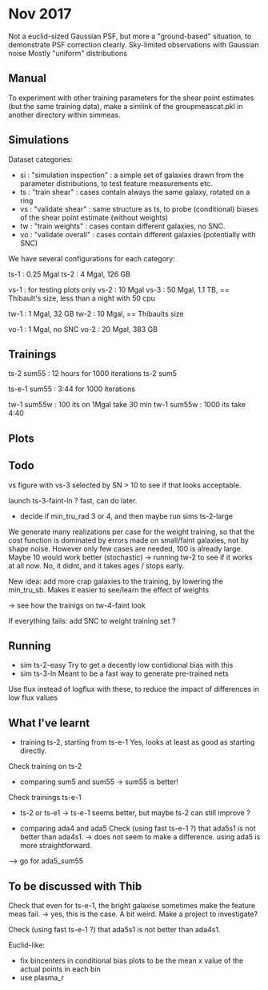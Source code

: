 Nov 2017
========

Not a euclid-sized Gaussian PSF, but more a "ground-based" situation, to demonstrate PSF correction clearly.
Sky-limited observations with Gaussian noise
Mostly "uniform" distributions


Manual
------


To experiment with other training parameters for the shear point estimates (but the same training data), make a simlink of the groupmeascat.pkl in another directory within simmeas.




Simulations
-----------

Dataset categories:

  * si : "simulation inspection" : a simple set of galaxies drawn from the parameter distributions, to test feature measurements etc.
  * ts : "train shear" : cases contain always the same galaxy, rotated on a ring
  * vs : "validate shear" : same structure as ts, to probe (conditional) biases of the shear point estimate (without weights)
  * tw : "train weights" : cases contain different galaxies, no SNC.
  * vo : "validate overall" : cases contain different galaxies (potentially with SNC) 


We have several configurations for each category:


ts-1 : 0.25 Mgal
ts-2 : 4 Mgal, 126 GB

vs-1 : for testing plots only
vs-2 : 10 Mgal
vs-3 : 50 Mgal, 1.1 TB, == Thibault's size, less than a night with 50 cpu


tw-1 : 1 Mgal, 32 GB
tw-2 : 10 Mgal, == Thibaults size

vo-1 : 1 Mgal, no SNC
vo-2 : 20 Mgal, 383 GB



Trainings
---------




ts-2 sum55 : 12 hours for 1000 iterations
ts-2 sum5



ts-e-1 sum55 : 3:44 for 1000 iterations 


tw-1 sum55w : 100 its on 1Mgal take 30 min
tw-1 sum55w : 1000 its take 4:40




Plots
-----



Todo
----


vs figure with vs-3 selected by SN > 10 to see if that looks acceptable.

launch ts-3-faint-ln ? fast, can do later.

- decide if min_tru_rad 3 or 4, and then maybe run sims ts-2-large



We generate many realizations per case for the weight training, so that the cost function is dominated by errors made on small/faint galaxies, not by shape noise.
However only few cases are needed, 100 is already large. Maybe 10 would work better (stochastic)
-> running tw-2 to see if it works at all now. No, it didnt, and it takes ages / stops early.

New idea: add more crap galaxies to the training, by lowering the min_tru_sb.
Makes it easier to see/learn the effect of weights

-> see how the trainigs on tw-4-faint look



If everything fails: add SNC to weight training set ?


Running
-------

	
- sim ts-2-easy
	Try to get a decently low contidional bias with this
- sim ts-3-ln
	Meant to be a fast way to generate pre-trained nets
	
Use flux instead of logflux with these, to reduce the impact of differences in low flux values



What I've learnt
----------------

- training ts-2, starting from ts-e-1
	Yes, looks at least as good as starting directly.

Check training on ts-2
-  comparing sum5 and sum55
-> sum55 is better!

Check trainings ts-e-1
- ts-2 or ts-e1
-> ts-e-1 seems better, but maybe ts-2 can still improve ?


- comparing ada4 and ada5
Check (using fast ts-e-1 ?) that ada5s1 is not better than ada4s1.
-> does not seem to make a difference. using ada5 is more straightforward.


--> go for ada5_sum55



To be discussed with Thib
-------------------------

Check that even for ts-e-1, the bright galaxise sometimes make the feature meas fail.
-> yes, this is the case. A bit weird. Make a project to investigate?

Check (using fast ts-e-1 ?) that ada5s1 is not better than ada4s1.

Euclid-like:
  * fix bincenters in conditional bias plots to be the mean x value of the actual points in each bin
  * use plasma_r




